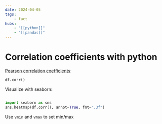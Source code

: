 ```yaml
---
date: 2024-04-05
tags:
    - fact
hubs:
    - "[[python]]"
    - "[[pandas]]"
---
```


# Correlation coefficients with python

[Pearson correlation coefficients](https://en.wikipedia.org/wiki/Pearson_correlation_coefficient):

```python
df.corr()
```

Visualize with seaborn:

```python

import seaborn as sns
sns.heatmap(df.corr(), annot=True, fmt=".3f")
```

Use `vmin` and `vmax` to set min/max
